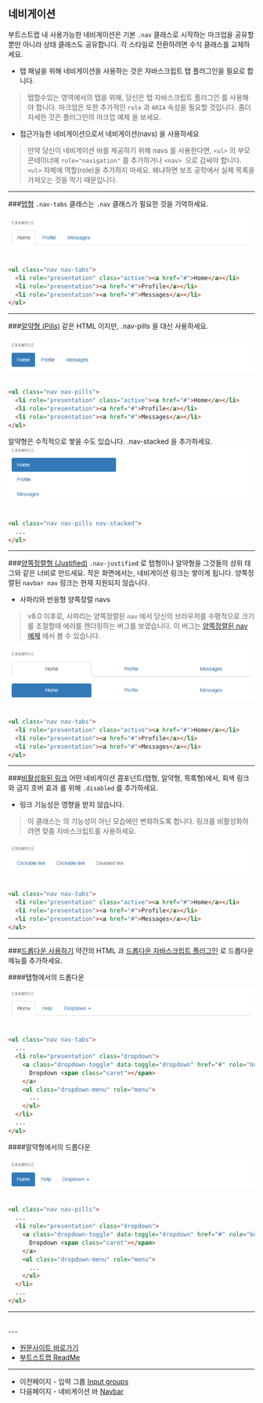 ## 네비게이션
부트스트랩 내 사용가능한 네비게이션은 기본 `.nav` 클래스로 시작하는 마크업을 공유할 뿐만 아니라 상태 클래스도 공유합니다. 각 스타일로 전환하려면 수식 클래스를 교체하세요.

* 탭 패널을 위해 네비게이션을 사용하는 것은 자바스크립트 탭 플러그인을 필요로 합니다.
> 탭할수있는 영역에서의 탭을 위해, 당신은 탭 자바스크립트 플러그인 를 사용해야 합니다. 마크업은 또한 추가적인 `role` 과 `ARIA` 속성을 필요할 것입니다. 좀더 자세한 것은 플러그인의 마크업 예제 을 보세요.

* 접근가능한 네비게이션으로서 네비게이션(navs) 을 사용하세요
> 만약 당신이 네비게이션 바를 제공하기 위해 navs 를 사용한다면, `<ul>` 의 부모 콘테이너에 `role="navigation"` 를 추가하거나 `<nav> `으로 감싸야 합니다. `<ul>` 자체에 역할(role)을 추가하지 마세요. 왜냐하면 보조 공학에서 실제 목록을 가져오는 것을 막기 때문입니다.


----

###[탭형](http://getbootstrap.com/components/#nav-tabs)
`.nav-tabs` 클래스는 `.nav` 클래스가 필요한 것을 기억하세요.

![component_nav_01](../images/component_nav_01.jpg)

```html

<ul class="nav nav-tabs">
  <li role="presentation" class="active"><a href="#">Home</a></li>
  <li role="presentation"><a href="#">Profile</a></li>
  <li role="presentation"><a href="#">Messages</a></li>
</ul>

```

--- 
###[알약형 (Pills)](http://getbootstrap.com/components/#nav-pills)
같은 HTML 이지만, .nav-pills 을 대신 사용하세요.

![component_nav_02](../images/component_nav_02.jpg)

```html

<ul class="nav nav-pills">
  <li role="presentation" class="active"><a href="#">Home</a></li>
  <li role="presentation"><a href="#">Profile</a></li>
  <li role="presentation"><a href="#">Messages</a></li>
</ul>

```
알약형은 수직적으로 쌓을 수도 있습니다. .nav-stacked 을 추가하세요.
![component_nav_03](../images/component_nav_03.jpg)

```html

<ul class="nav nav-pills nav-stacked">
  ...
</ul>

```

--- 

###[양쪽정렬형 (Justified)](http://getbootstrap.com/components/#nav-justified)
`.nav-justified` 로 탭형이나 알약형을 그것들의 상위 태그와 같은 너비로 만드세요. 작은 화면에서는, 네비게이션 링크는 쌓이게 됩니다.
양쪽정렬된 `navbar nav` 링크는 현재 지원되지 않습니다.

* 사파리와 반응형 양쪽정렬 navs
> v8.0 이후로, 사파리는 양쪽정렬된 `nav` 에서 당신의 브라우저를 수평적으로 크기를 조절할때 에러를 렌더링하는 버그를 보였습니다. 이 버그는 [양쪽정렬된 nav 예제](http://bootstrapk.com/examples/justified-nav/) 에서 볼 수 있습니다.

![component_nav_04](../images/component_nav_04.jpg)

```html

<ul class="nav nav-tabs">
  <li role="presentation" class="active"><a href="#">Home</a></li>
  <li role="presentation"><a href="#">Profile</a></li>
  <li role="presentation"><a href="#">Messages</a></li>
</ul>

```

--- 

###[비활성화된 링크](http://getbootstrap.com/components/#nav-disabled-links)
어떤 네비게이션 콤포넌트(탭형, 알약형, 목록형)에서, 회색 링크와 금지 호버 효과 를 위해 `.disabled` 를 추가하세요.

* 링크 기능성은 영향을 받지 않습니다.
> 이 클래스는 의 기능성이 아닌 모습에만 변화하도록 합니다. 링크를 비활성화하려면 맞춤 자바스크립트를 사용하세요.

![component_nav_05](../images/component_nav_05.jpg)

```html

<ul class="nav nav-tabs">
  <li role="presentation" class="active"><a href="#">Home</a></li>
  <li role="presentation"><a href="#">Profile</a></li>
  <li role="presentation"><a href="#">Messages</a></li>
</ul>

```

--- 

###[드롭다운 사용하기](http://getbootstrap.com/components/#nav-dropdowns)
약간의 HTML 과 [드롭다운 자바스크립트 플러그인](http://bootstrapk.com/javascript/#dropdowns) 로 드롭다운 메뉴를 추가하세요.

####탭형에서의 드롭다운

![component_nav_06](../images/component_nav_06.jpg)

```html

<ul class="nav nav-tabs">
  ...
  <li role="presentation" class="dropdown">
    <a class="dropdown-toggle" data-toggle="dropdown" href="#" role="button" aria-expanded="false">
      Dropdown <span class="caret"></span>
    </a>
    <ul class="dropdown-menu" role="menu">
      ...
    </ul>
  </li>
  ...
</ul>

```
####알약형에서의 드롭다운

![component_nav_07](../images/component_nav_07.jpg)

```html

<ul class="nav nav-pills">
  ...
  <li role="presentation" class="dropdown">
    <a class="dropdown-toggle" data-toggle="dropdown" href="#" role="button" aria-expanded="false">
      Dropdown <span class="caret"></span>
    </a>
    <ul class="dropdown-menu" role="menu">
      ...
    </ul>
  </li>
  ...
</ul>

```
--- 



<br />
---

* [원문사이트 바로가기](http://getbootstrap.com/components/#nav)
* [부트스트랩 ReadMe](../README.md)

---
* 이전페이지 - 입력 그룹 [Input groups](component_05_input_groups.md)
* 다음페이지 - 네비게이션 바 [Navbar](component_07_navbar.md)